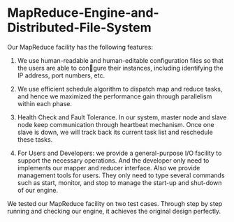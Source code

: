 # MapReduce-Engine-and-Distributed-File-System

Our MapReduce facility has the following features:

1) We use human-readable and human-editable configuration files so that the users are
able to congure their instances, including identifying the IP address, port numbers, etc.

2) We use efficient schedule algorithm to dispatch map and reduce tasks, and hence we
maximized the performance gain through parallelism within each phase.

3) Health Check and Fault Tolerance. In our system, master node and slave node keep
communication through heartbeat mechanism. Once one slave is down, we will track back
its current task list and reschedule these tasks.

4) For Users and Developers: we provide a general-purpose I/O facility to support the
necessary operations. And the developer only need to implements our mapper and reducer
interface. Also we provide management tools for users. They only need to type several
commands such as start, monitor, and stop to manage the start-up and shut-down of our
engine.

We tested our MapReduce facility on two test cases. Through step by step running and
checking our engine, it achieves the original design perfectly.
